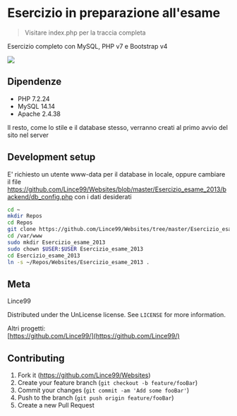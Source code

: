 # Esercizio in preparazione all'esame
> Visitare index.php per la traccia completa

Esercizio completo con MySQL, PHP v7 e Bootstrap v4

![](header.png)

## Dipendenze

- PHP 7.2.24
- MySQL 14.14
- Apache 2.4.38

Il resto, come lo stile e il database stesso, verranno creati al primo avvio del sito nel server

## Development setup

E' richiesto un utente www-data per il database in locale, oppure cambiare il file https://github.com/Lince99/Websites/blob/master/Esercizio_esame_2013/backend/db_config.php con i dati desiderati

```sh
cd ~
mkdir Repos
cd Repos
git clone https://github.com/Lince99/Websites/tree/master/Esercizio_esame_2013
cd /var/www
sudo mkdir Esercizio_esame_2013
sudo chown $USER:$USER Esercizio_esame_2013
cd Esercizio_esame_2013
ln -s ~/Repos/Websites/Esercizio_esame_2013 .
```

## Meta

Lince99

Distributed under the UnLicense license. See ``LICENSE`` for more information.

Altri progetti:  
[https://github.com/Lince99/](https://github.com/Lince99/)

## Contributing

1. Fork it (<https://github.com/Lince99/Websites>)
2. Create your feature branch (`git checkout -b feature/fooBar`)
3. Commit your changes (`git commit -am 'Add some fooBar'`)
4. Push to the branch (`git push origin feature/fooBar`)
5. Create a new Pull Request
